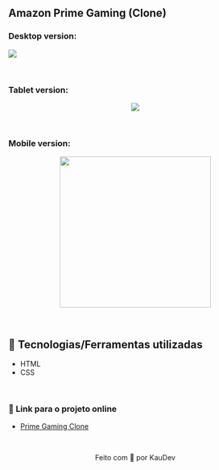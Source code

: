 ## Amazon Prime Gaming (Clone)

### Desktop version:
<img src="https://user-images.githubusercontent.com/100402549/158011693-75f5660f-30b1-45db-a5bc-a939734c8f41.png" align="center" />

&nbsp;

### Tablet version:
<p align="center">
<img src="https://user-images.githubusercontent.com/100402549/158011700-840be427-fb08-4916-8a76-b487e806ca1b.png" align="center" />
</p>

&nbsp;

### Mobile version:
<p align="center">
<img src="https://user-images.githubusercontent.com/100402549/158011704-6592855b-4061-42c7-a5cc-210986bacc06.png" width="300px" align="center" />
</p>

&nbsp;

## 💜 Tecnologias/Ferramentas utilizadas

* HTML
* CSS

&nbsp;

### 💜 Link para o projeto online
* [Prime Gaming Clone](https://kauanidev.github.io/prime-gaming-clone/)

&nbsp;

<p align="center">Feito com 💜 por KauDev</p>
